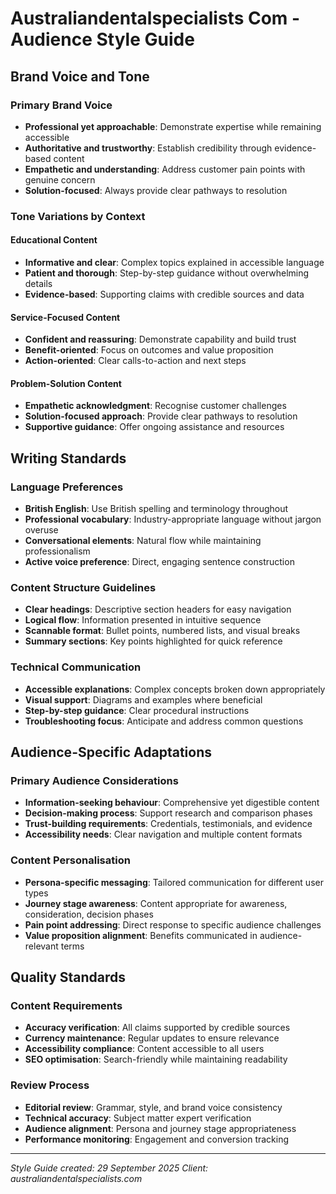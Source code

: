 # Australiandentalspecialists Com - Audience Style Guide

## Brand Voice and Tone

### Primary Brand Voice
- **Professional yet approachable**: Demonstrate expertise while remaining accessible
- **Authoritative and trustworthy**: Establish credibility through evidence-based content
- **Empathetic and understanding**: Address customer pain points with genuine concern
- **Solution-focused**: Always provide clear pathways to resolution

### Tone Variations by Context

#### Educational Content
- **Informative and clear**: Complex topics explained in accessible language
- **Patient and thorough**: Step-by-step guidance without overwhelming details
- **Evidence-based**: Supporting claims with credible sources and data

#### Service-Focused Content
- **Confident and reassuring**: Demonstrate capability and build trust
- **Benefit-oriented**: Focus on outcomes and value proposition
- **Action-oriented**: Clear calls-to-action and next steps

#### Problem-Solution Content
- **Empathetic acknowledgment**: Recognise customer challenges
- **Solution-focused approach**: Provide clear pathways to resolution
- **Supportive guidance**: Offer ongoing assistance and resources

## Writing Standards

### Language Preferences
- **British English**: Use British spelling and terminology throughout
- **Professional vocabulary**: Industry-appropriate language without jargon overuse
- **Conversational elements**: Natural flow while maintaining professionalism
- **Active voice preference**: Direct, engaging sentence construction

### Content Structure Guidelines
- **Clear headings**: Descriptive section headers for easy navigation
- **Logical flow**: Information presented in intuitive sequence
- **Scannable format**: Bullet points, numbered lists, and visual breaks
- **Summary sections**: Key points highlighted for quick reference

### Technical Communication
- **Accessible explanations**: Complex concepts broken down appropriately
- **Visual support**: Diagrams and examples where beneficial
- **Step-by-step guidance**: Clear procedural instructions
- **Troubleshooting focus**: Anticipate and address common questions

## Audience-Specific Adaptations

### Primary Audience Considerations
- **Information-seeking behaviour**: Comprehensive yet digestible content
- **Decision-making process**: Support research and comparison phases
- **Trust-building requirements**: Credentials, testimonials, and evidence
- **Accessibility needs**: Clear navigation and multiple content formats

### Content Personalisation
- **Persona-specific messaging**: Tailored communication for different user types
- **Journey stage awareness**: Content appropriate for awareness, consideration, decision phases
- **Pain point addressing**: Direct response to specific audience challenges
- **Value proposition alignment**: Benefits communicated in audience-relevant terms

## Quality Standards

### Content Requirements
- **Accuracy verification**: All claims supported by credible sources
- **Currency maintenance**: Regular updates to ensure relevance
- **Accessibility compliance**: Content accessible to all users
- **SEO optimisation**: Search-friendly while maintaining readability

### Review Process
- **Editorial review**: Grammar, style, and brand voice consistency
- **Technical accuracy**: Subject matter expert verification
- **Audience alignment**: Persona and journey stage appropriateness
- **Performance monitoring**: Engagement and conversion tracking

---
*Style Guide created: 29 September 2025*
*Client: australiandentalspecialists.com*
